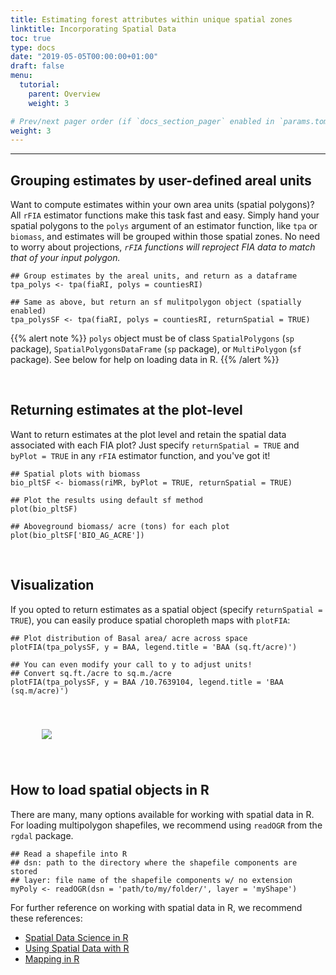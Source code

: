 ```yaml
---
title: Estimating forest attributes within unique spatial zones
linktitle: Incorporating Spatial Data
toc: true
type: docs
date: "2019-05-05T00:00:00+01:00"
draft: false
menu:
  tutorial:
    parent: Overview
    weight: 3

# Prev/next pager order (if `docs_section_pager` enabled in `params.toml`)
weight: 3
---
```


___
## Grouping estimates by user-defined areal units
Want to compute estimates within your own area units (spatial polygons)? All `rFIA` estimator functions make this task fast and easy. Simply hand your spatial polygons to the `polys` argument of an estimator function, like `tpa` or `biomass`, and estimates will be grouped within those spatial zones. No need to worry about projections, *`rFIA` functions will reproject FIA data to match that of your input polygon.*
```{r}
## Group estimates by the areal units, and return as a dataframe
tpa_polys <- tpa(fiaRI, polys = countiesRI)

## Same as above, but return an sf mulitpolygon object (spatially enabled)
tpa_polysSF <- tpa(fiaRI, polys = countiesRI, returnSpatial = TRUE)
```
{{% alert note %}}
`polys` object must be of class `SpatialPolygons` (`sp` package), `SpatialPolygonsDataFrame` (`sp` package), or `MultiPolygon` (`sf` package). See below for help on loading data in R.
{{% /alert %}}

<br>

## Returning estimates at the plot-level
Want to return estimates at the plot level and retain the spatial data associated with each FIA plot? Just specify `returnSpatial = TRUE` and `byPlot = TRUE` in any `rFIA` estimator function, and you've got it!

```{r}
## Spatial plots with biomass 
bio_pltSF <- biomass(riMR, byPlot = TRUE, returnSpatial = TRUE)

## Plot the results using default sf method
plot(bio_pltSF)

## Aboveground biomass/ acre (tons) for each plot
plot(bio_pltSF['BIO_AG_ACRE'])
```

<br>


## Visualization
If you opted to return estimates as a spatial object (specify `returnSpatial = TRUE`), you can easily produce spatial choropleth maps with `plotFIA`:
```{r}
## Plot distribution of Basal area/ acre across space
plotFIA(tpa_polysSF, y = BAA, legend.title = 'BAA (sq.ft/acre)')

## You can even modify your call to y to adjust units!
## Convert sq.ft./acre to sq.m./acre
plotFIA(tpa_polysSF, y = BAA /10.7639104, legend.title = 'BAA (sq.m/acre)')
```
<img src="/img/spatialBAA.jpg" hspace = 50 vspace = 40>


<br>

## How to load spatial objects in R
There are many, many options available for working with spatial data in R. For loading multipolygon shapefiles, we recommend using `readOGR` from the `rgdal` package. 
``` {r}
## Read a shapefile into R
## dsn: path to the directory where the shapefile components are stored
## layer: file name of the shapefile components w/ no extension
myPoly <- readOGR(dsn = 'path/to/my/folder/', layer = 'myShape')
```

For further reference on working with spatial data in R, we recommend these references: 

- <a href="https://rspatial.org/" target="_blank">Spatial Data Science in R</a>
- <a href="https://cengel.github.io/R-spatial/" target="_blank">Using Spatial Data with R</a>
- <a href="https://www.r-spatial.org/r/2018/10/25/ggplot2-sf.html" target="_blank">Mapping in R</a>



